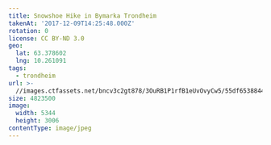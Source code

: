 ```yaml
---
title: Snowshoe Hike in Bymarka Trondheim
takenAt: '2017-12-09T14:25:48.000Z'
rotation: 0
license: CC BY-ND 3.0
geo:
  lat: 63.378602
  lng: 10.261091
tags:
  - trondheim
url: >-
  //images.ctfassets.net/bncv3c2gt878/3OuRB1P1rfB1eUvOvyCw5/55df65388449044f3427507951fd03ae/snowshoe-hike-in-bymarka-trondheim_24096022857_o
size: 4823500
image:
  width: 5344
  height: 3006
contentType: image/jpeg
---
```


